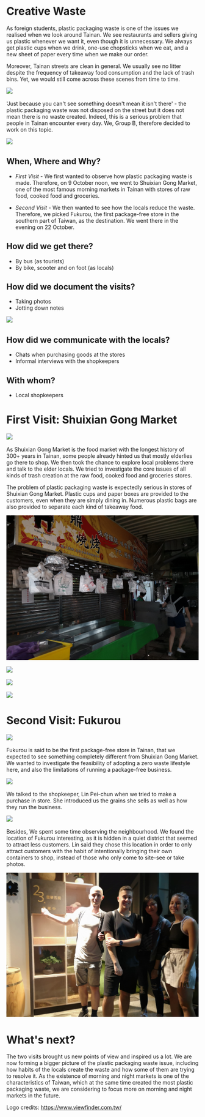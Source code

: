 # Creative Waste

As foreign students, plastic packaging waste is one of the issues we realised when we look around Tainan. We see restaurants and sellers giving us plastic whenever we want it, even though it is unnecessary. We always get plastic cups when we drink, one-use chopsticks when we eat, and a new sheet of paper every time when we make our order.

Moreover, Tainan streets are clean in general. We usually see no litter despite the frequency of takeaway food consumption and the lack of trash bins. Yet, we would still come across these scenes from time to time.

![](files/4.png)

'Just because you can't see something doesn't mean it isn't there' - the plastic packaging waste was not disposed on the street but it does not mean there is no waste created. Indeed, this is a serious problem that people in Tainan encounter every day. We, Group B, therefore decided to work on this topic.

![](files/3.png)

## When, Where and Why?

- *First Visit* - 
We first wanted to observe how plastic packaging waste is made.
Therefore, on 9 October noon, we went to Shuixian Gong Market, one of the most famous morning markets in Tainan with stores of raw food, cooked food and groceries.



- *Second Visit* - 
We then wanted to see how the locals reduce the waste.
Therefore, we picked Fukurou, the first package-free store in the southern part of Taiwan, as the destination. We went there in the evening on 22 October.

## How did we get there?

- By bus (as tourists)
- By bike, scooter and on foot (as locals)


## How did we document the visits?

- Taking photos
- Jotting down notes

![](files/notes.png)


## How did we communicate with the locals?

- Chats when purchasing goods at the stores
- Informal interviews with the shopkeepers


<!-- ## How did we combine and compare those two cases

In our first visit, we observed how plastic packaging waste is made in one of the most famous market in Tainan; while in the second one, we saw how the locals try to reduce the waste. -->


## With whom? 

- Local shopkeepers

# First Visit: Shuixian Gong Market

![](files/first.png)

As Shuixian Gong Market is the food market with the longest history of 300+ years in Tainan, some people already hinted us that mostly elderlies go there to shop. We then took the chance to explore local problems there and talk to the elder locals. We tried to investigate the core issues of all kinds of trash creation at the raw food, cooked food and groceries stores.

The problem of plastic packaging waste is expectedly serious in stores of Shuixian Gong Market. Plastic cups and paper boxes are provided to the customers, even when they are simply dining in. Numerous plastic bags are also provided to separate each kind of takeaway food.

![](files/11.jpg)

![](files/2.jpg)

![](files/3.jpg)



![](files/6.jpg)


# Second Visit: Fukurou

![](files/pack.png)

Fukurou is said to be the first package-free store in Tainan, that we expected to see something completely different from Shuixian Gong Market. We wanted to investigate the feasibility of adopting a zero waste lifestyle here, and also the limitations of running a package-free business. 
 

![](files/8.jpg)

We talked to the shopkeeper, Lin Pei-chun when we tried to make a purchase in store. She introduced us the grains she sells as well as how they run the business.


![](files/9.jpg)

Besides, We spent some time observing the neighbourhood. We found the location of Fukurou interesting, as it is hidden in a quiet district that seemed to attract less customers. Lin said they chose this location in order to only attract customers with the habit of intentionally bringing their own containers to shop, instead of those who only come to site-see or take photos.

![](files/10.jpg)

# What's next?

The two visits brought us new points of view and inspired us a lot. We are now forming a bigger picture of the plastic packaging waste issue, including how habits of the locals create the waste and how some of them are trying to resolve it.
As the existence of morning and night markets is one of the characteristics of Taiwan, which at the same time created the most plastic packaging waste, we are considering to focus more on morning and night markets in the future.




Logo credits: https://www.viewfinder.com.tw/
